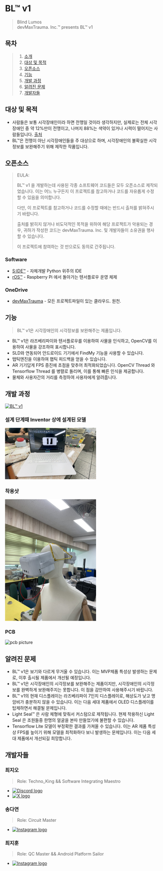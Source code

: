 [//]: # (my description md file)

# BL™ v1
> Blind Lumos </br>
>devMaxTrauma. Inc.™ presents BL™ v1

## 목차
> 1. [소개](#소개)
> 2. [대상 및 목적](#대상-및-목적)
> 3. [오픈소스](#오픈소스)
> 4. [기능](#기능)
> 5. [개발 과정](#개발-과정)
> 6. [알려진 문제](#알려진-문제)
> 7. [개발자들](#개발자들)

## 대상 및 목적
- 사람들은 보통 시각장애인이라 하면 전맹일 것이라 생각하지만, 실제로는 전체 시각장애인 중 약 12%만이 전맹이고, 나머지 88%는 색약이 있거나 시력이 떨어지는 사람들입니다. [출처](http://www.kbufac.or.kr/Board/News/Detail?ContentSeq=2908&Page=19)
- BL™은 전맹이 아닌 시각장애인들을 주 대상으로 하며, 시각장애인의 불확실한 시각정보를 보완해주기 위해 제작한 작품입니다.

## 오픈소스

> EULA:
> 
> BL™ v1 을 개발하는데 사용된 각종 소프트웨어 코드들은 모두 오픈소스로 제작되었습니다. 이는 어느 누구든지 이 프로젝트를 참고하거나 코드를 자유롭게 수정할 수 있음을 의미합니다.
> 
> 다만, 이 프로젝트를 참고하거나 코드를 수정할 때에는 반드시 출처를 밝혀주시기 바랍니다.
> 
> 출처를 밝히지 않거나 비도덕적인 목적을 위하여 해당 프로잭트가 악용되는 경우, 귀하가 작성한 코드는 devMaxTrauma. Inc. 및 개발자들이 소유권을 행사할 수 있습니다.
> 
> 이 프로젝트에 참여하는 것 만으로도 동의로 간주됩니다.

### Software
- [S:IDE™](https://github.com/ellystargram/SIDE) - 자체개발 Python 위주의 IDE
- [rOS™](https://github.com/ellystargram/rOS) - Raspberry Pi 에서 돌아가는 텐서플로우 운영 체제

### OneDrive
- [devMaxTrauma](https://1drv.ms/f/s!AoxgIdA9pSOjgcc-bGrW2MrLag1mlA?e=bQdmH5) - 모든 프로젝트파일이 있는 클라우드. 원천.

## 기능

> BL™ v1은 시각장애인의 시각정보를 보완해주는 제품입니다.

- BL™ v1은 라즈베리파이와 텐서플로우를 이용하여 사물을 인식하고, OpenCV를 이용하여 사물을 강조하여 표시합니다.
- SLD와 연동되어 안드로이드 기기에서 FindMy 기능을 사용할 수 있습니다.
- 탭틱엔진을 이용하여 햅틱 피드백을 얻을 수 있습니다.
- AR 기기답게 FPS 증진에 초점을 맞추어 최적화되었습니다. OpenCV Thread 와 Tensorflow Thread 를 병렬로 돌리며, 이를 통해 빠른 인식을 제공합니다.
- 물체와 사용자간의 거리를 측정하여 사용자에게 알려줍니다.

## 개발 과정
[![BL™ v1](https://img.youtube.com/vi/I_p1yd9URbI/0.jpg)](https://youtu.be/I_p1yd9URbI)

### 설계 단계때 Inventor 상에 설계된 모델
<img src="./In3DCad.jpeg" alt="BL" width="300">

### 착용샷
<img src="./BLv1.jpeg" alt="BL" width="300">

### PCB
<img src="./PCB.jpeg" alt="pcb picture" width="300">

## 알려진 문제
- BL™ v1은 보기와 다르게 무거울 수 있습니다. 이는 MVP제품 특성상 발생하는 문제로, 이후 출시될 제품에서 개선될 예정입니다.
- BL™ v1은 시각장애인의 시각정보를 보완해주는 제품이지만, 시각장애인의 시각정보를 완벽하게 보완해주지는 못합니다. 이 점을 감안하여 사용해주시기 바랍니다.
- BL™ v1의 현재 디스플레이는 라즈베리파이 7인치 디스플레이로, 해상도가 낮고 명암비가 충분하지 않을 수 있습니다. 이는 다음 세대 제품에서 OLED 디스플레이를 탑제하면서 해결될 문제입니다.
- Light Seal™ 은 사람 체형에 맞춰서 커스텀으로 제작됩니다. 현제 착용하신 Light Seal 은 조원들중 한명의 얼굴을 본따 만들었기에 불편할 수 있습니다.
- Tensorflow Lite 모델이 부정확한 결과를 가져올 수 있습니다. 이는 AR 제품 특성상 FPS를 높이기 위해 모델을 최적화하다 보니 발생하는 문제입니다. 이는 다음 세대 제품에서 개선되길 희망합니다.

## 개발자들
### 최지오
> Role: Techno_King && Software Integrating Maestro
- <a href="https://discordapp.com/users/479559804021506049">
  <img src="https://static.vecteezy.com/system/resources/previews/018/930/718/original/discord-logo-discord-icon-transparent-free-png.png" width="20" alt="Discord logo">
  </a>
- <a href="https:/x.com/techno_sexking"> 
  <img src="https://freepnglogo.com/images/all_img/1691832581twitter-x-icon-png.png" width="20" alt="X logo">
</a>

### 송다연
>Role: Circuit Master
- <a href="https://instagram.com/day2onll"> 
    <img src="https://upload.wikimedia.org/wikipedia/commons/thumb/e/e7/Instagram_logo_2016.svg/2048px-Instagram_logo_2016.svg.png" width="20" alt="Instagram logo">
</a>

### 최지훈
>Role: QC Master && Android Platform Sailor
- <a href="https://instagram.com/ji_h_6"> 
    <img src="https://upload.wikimedia.org/wikipedia/commons/thumb/e/e7/Instagram_logo_2016.svg/2048px-Instagram_logo_2016.svg.png" width="20" alt="Instagram logo">
</a>

[//]: # (![BL™ v1]&#40;./BLv1.jpeg&#41;)


[//]: # (# ellystargram)

[//]: # (> print&#40;"Hello, developers!"&#41;  # in Python)

[//]: # (> )

[//]: # (> println&#40;"Hello, developers!"&#41;  // in Kotlin)

[//]: # (> )

[//]: # (> printf&#40;"Hello, developers!\n"&#41;;  // in C)

[//]: # (> )

[//]: # (> print&#40;"Hello, developers!"&#41;  // in Swift)

[//]: # (>)

[//]: # (> System.out.println&#40;"Hello, developers!"&#41;;  // in Java)

[//]: # ()
[//]: # (## 📚 Index)

[//]: # (- [Introduction]&#40;#-introduction&#41;)

[//]: # (- [Features]&#40;#-features&#41;)

[//]: # ()
[//]: # (## 📚 Introduction)

[//]: # (- I'm the begining developer who is interested in Python, Kotlin, Java and Swift.)

[//]: # (- I'm a student of Incheon Electronic Meister High School.)

[//]: # (- Contact me:)

[//]: # (    - Email: techno.work@icloud.com)

[//]: # (    - Discord: giochoi)

[//]: # ()
[//]: # (## 📚 Features)

[//]: # (- I'm able to developing with:)

[//]: # (    - Python)

[//]: # (    - Kotlin)

[//]: # (    - Java)

[//]: # (    - Swift)

[//]: # (    - new and object-oriented programming languages)

[//]: # ()
